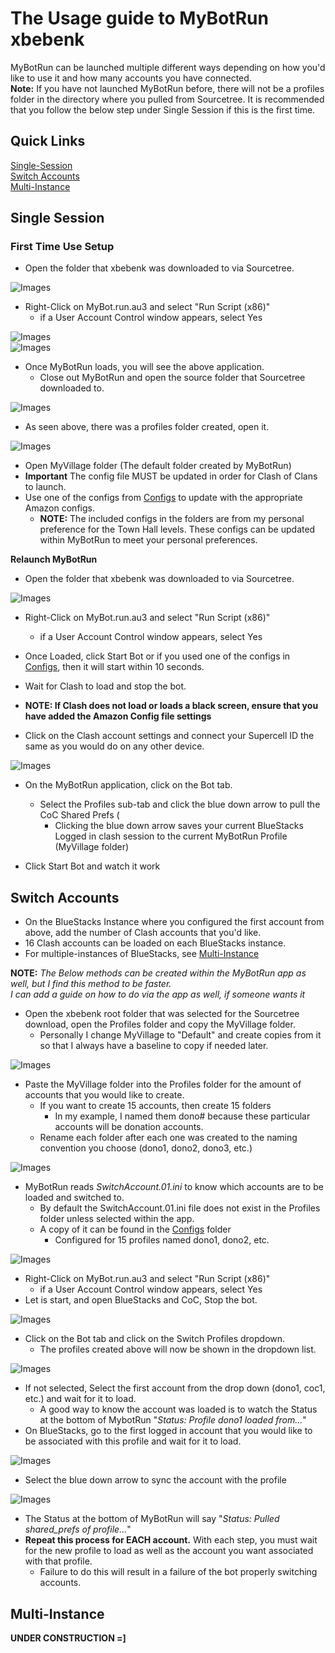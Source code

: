 # The Usage guide to MyBotRun xbebenk
MyBotRun can be launched multiple different ways depending on how you'd like to use it and how many accounts you have connected.   
**Note:** If you have not launched MyBotRun before, there will not be a profiles folder in the directory where you pulled from Sourcetree. 
It is recommended that you follow the below step under Single Session if this is the first time.

## Quick Links
[Single-Session](Usage.md#single)  
[Switch Accounts](Usage.md#switch)  
[Multi-Instance](Usage.md#multi)  


## <a name="single"></a>Single Session
### First Time Use Setup
* Open the folder that xbebenk was downloaded to via Sourcetree.

![Images](Images/Usage/MyBotRun_01.png)  
* Right-Click on MyBot.run.au3 and select "Run Script (x86)"
  * if a User Account Control window appears, select Yes   

![Images](Images/Usage/MyBotRun_04.png)  
![Images](Images/Usage/MyBotRun_05.png)  
* Once MyBotRun loads, you will see the above application.
  * Close out MyBotRun and open the source folder that Sourcetree downloaded to.

![Images](Images/Usage/MyBotRun_06.png)  
* As seen above, there was a profiles folder created, open it.  

![Images](Images/Usage/MyBotRun_07.png)  
* Open MyVillage folder (The default folder created by MyBotRun)
* **Important** The config file MUST be updated in order for Clash of Clans to launch.
* Use one of the configs from [Configs](./Configs) to update with the appropriate Amazon configs.
  * **NOTE:** The included configs in the folders are from my personal preference for the Town Hall levels. These configs can be updated within MyBotRun to meet your personal preferences.

**Relaunch MyBotRun**  

* Open the folder that xbebenk was downloaded to via Sourcetree.

![Images](Images/Usage/MyBotRun_01.png)  
* Right-Click on MyBot.run.au3 and select "Run Script (x86)"
  * if a User Account Control window appears, select Yes   

* Once Loaded, click Start Bot or if you used one of the configs in [Configs](./Configs), then it will start within 10 seconds. 
* Wait for Clash to load and stop the bot. 
 * **NOTE: If Clash does not load or loads a black screen, ensure that you have added the Amazon Config file settings**
* Click on the Clash account settings and connect your Supercell ID the same as you would do on any other device. 

![Images](Images/Usage/MyBotRun_01.png)  
* On the MyBotRun application, click on the Bot tab. 
  * Select the Profiles sub-tab and click the blue down arrow to pull the CoC Shared Prefs (
    * Clicking the blue down arrow saves your current BlueStacks Logged in clash session to the current MyBotRun Profile (MyVillage folder)

* Click Start Bot and watch it work


## <a name="switch"></a>Switch Accounts
* On the BlueStacks Instance where you configured the first account from above, add the number of Clash accounts that you'd like.
 * 16 Clash accounts can be loaded on each BlueStacks instance. 
 * For multiple-instances of BlueStacks, see [Multi-Instance](Usage.md#multi)  

**NOTE:** *The Below methods can be created within the MyBotRun app as well, but I find this method to be faster.*  
*I can add a guide on how to do via the app as well, if someone wants it*  


* Open the xbebenk root folder that was selected for the Sourcetree download, open the Profiles folder and copy the MyVillage folder. 
  * Personally I change MyVillage to "Default" and create copies from it so that I always have a baseline to copy if needed later.   

![Images](Images/Usage/MyBotRun_09.png)  

* Paste the MyVillage folder into the Profiles folder for the amount of accounts that you would like to create. 
  * If you want to create 15 accounts, then create 15 folders
    * In my example, I named them dono# because these particular accounts will be donation accounts. 
  * Rename each folder after each one was created to the naming convention you choose (dono1, dono2, dono3, etc.)   

![Images](Images/Usage/MyBotRun_10.png)  

* MyBotRun reads *SwitchAccount.01.ini* to know which accounts are to be loaded and switched to.
  * By default the SwitchAccount.01.ini file does not exist in the Profiles folder unless selected within the app. 
  * A copy of it can be found in the [Configs](./Configs) folder
    * Configured for 15 profiles named dono1, dono2, etc.

![Images](Images/Usage/MyBotRun_01.png)  
* Right-Click on MyBot.run.au3 and select "Run Script (x86)"
  * if a User Account Control window appears, select Yes   
* Let is start, and open BlueStacks and CoC, Stop the bot.

![Images](Images/Usage/MyBotRun_11.png)  
* Click on the Bot tab and click on the Switch Profiles dropdown. 
  * The profiles created above will now be shown in the dropdown list.

![Images](Images/Usage/MyBotRun_12.png)  
* If not selected, Select the first account from the drop down (dono1, coc1, etc.) and wait for it to load.
  * A good way to know the account was loaded is to watch the Status at the bottom of MybotRun "*Status: Profile dono1 loaded from...*"
* On BlueStacks, go to the first logged in account that you would like to be associated with this profile and wait for it to load. 

![Images](Images/Usage/MyBotRun_13.png)  
* Select the blue down arrow to sync the account with the profile

![Images](Images/Usage/MyBotRun_14.png)  
* The Status at the bottom of MyBotRun will say "*Status: Pulled shared_prefs of profile...*"
* **Repeat this process for EACH account.** With each step, you must wait for the new profile to load as well as the account you want associated with that profile. 
  * Failure to do this will result in a failure of the bot properly switching accounts. 

## <a name="multi"></a>Multi-Instance

**UNDER CONSTRUCTION =]**



 
